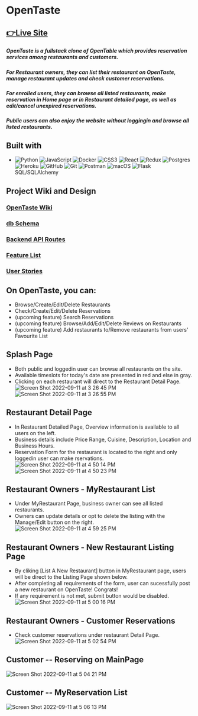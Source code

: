 # OpenTaste

## [👉Live Site](https://opentaste.herokuapp.com/)
##### OpenTaste is a fullstack clone of OpenTable which provides reservation services among restaurants and customers. 
##### For Restaurant owners, they can list their restaurant on OpenTaste, manage restaurant updates and check customer reservations. 
##### For enrolled users, they can browse all listed restaurants, make reservation in Home page or in Restaurant detailed page, as well as edit/cancel unexpired reservations.
##### Public users can also enjoy the website without loggingin and browse all listed restaurants. 

## Built with
* ![Python](https://img.shields.io/badge/python-3670A0?style=for-the-badge&logo=python&logoColor=ffdd54)
 ![JavaScript](https://img.shields.io/badge/javascript-%23323330.svg?style=for-the-badge&logo=javascript&logoColor=%23F7DF1E)
 ![Docker](https://img.shields.io/badge/docker-%230db7ed.svg?style=for-the-badge&logo=docker&logoColor=white)
 ![CSS3](https://img.shields.io/badge/css3-%231572B6.svg?style=for-the-badge&logo=css3&logoColor=white)
 ![React](https://img.shields.io/badge/react-%2320232a.svg?style=for-the-badge&logo=react&logoColor=%2361DAFB)
  ![Redux](https://img.shields.io/badge/redux-%23593d88.svg?style=for-the-badge&logo=redux&logoColor=white)
 ![Postgres](https://img.shields.io/badge/postgres-%23316192.svg?style=for-the-badge&logo=postgresql&logoColor=white)
 ![Heroku](https://img.shields.io/badge/heroku-%23430098.svg?style=for-the-badge&logo=heroku&logoColor=white)
  ![GitHub](https://img.shields.io/badge/github-%23121011.svg?style=for-the-badge&logo=github&logoColor=white)
 ![Git](https://img.shields.io/badge/git-%23F05033.svg?style=for-the-badge&logo=git&logoColor=white)
 ![Postman](https://img.shields.io/badge/Postman-FF6C37?style=for-the-badge&logo=postman&logoColor=white)
 ![macOS](https://img.shields.io/badge/mac%20os-000000?style=for-the-badge&logo=macos&logoColor=F0F0F0)
 ![Flask](https://img.shields.io/badge/flask-%23000.svg?style=for-the-badge&logo=flask&logoColor=white) 
 SQL/SQLAlchemy
 
## Project Wiki and Design
### [OpenTaste Wiki](https://github.com/alice886/OpenTaste/wiki)
### [db Schema](https://github.com/alice886/OpenTaste/wiki/DB-Schema)
### [Backend API Routes](https://github.com/alice886/OpenTaste/wiki/Backend-API-Routes)
### [Feature List](https://github.com/alice886/OpenTaste/wiki/Features-List)
### [User Stories](https://github.com/alice886/OpenTaste/wiki/User-Stories)


## On OpenTaste, you can:
* Browse/Create/Edit/Delete Restaurants
* Check/Create/Edit/Delete Reservations
* (upcoming feature) Search Reservations
* (upcoming feature) Browse/Add/Edit/Delete Reviews on Restaurants
* (upcoming feature) Add restaurants to/Remove restaurants from users' Favourite List

## Splash Page
* Both public and loggedin user can browse all restaurants on the site.
* Available timeslots for today's date are presented in red and else in gray.
* Clicking on each restaurant will direct to the Restaurant Detail Page.
![Screen Shot 2022-09-11 at 3 26 45 PM](https://user-images.githubusercontent.com/93701088/189551475-20907a2e-9fbb-41ff-8d29-fc959f96c355.png)
![Screen Shot 2022-09-11 at 3 26 55 PM](https://user-images.githubusercontent.com/93701088/189554096-8b84eda0-5997-467b-849e-509c79261871.png)


## Restaurant Detail Page
* In Restaurant Detailed Page, Overview information is available to all users on the left.
* Business details include Price Range, Cuisine, Description, Location and Business Hours.
* Reservation Form for the restaurant is located to the right and only loggedin user can make rservations.
![Screen Shot 2022-09-11 at 4 50 14 PM](https://user-images.githubusercontent.com/93701088/189554180-dc043bf1-fbb2-4753-8de7-c91265498686.png)
![Screen Shot 2022-09-11 at 4 50 23 PM](https://user-images.githubusercontent.com/93701088/189554184-1c98f447-b05f-4f1a-8231-f1c2a873f5bb.png)

## Restaurant Owners - MyRestaurant List
* Under MyRestaurant Page, business owner can see all listed restaurants.
* Owners can update details or opt to delete the listing with the Manage/Edit button on the right.
![Screen Shot 2022-09-11 at 4 59 25 PM](https://user-images.githubusercontent.com/93701088/189554592-003e356a-c345-4159-a396-9c02efb5cfe0.png)

## Restaurant Owners - New Restaurant Listing Page
* By cliking [List A New Restaurant] button in MyRestaurant page, users will be direct to the Listing Page shown below.
* After completing all requirements of the form, user can sucessfully post a new restaurant on OpenTaste! Congrats!
* If any requirement is not met, submit button would be disabled.
![Screen Shot 2022-09-11 at 5 00 16 PM](https://user-images.githubusercontent.com/93701088/189554632-1f6cf396-6912-4635-a22b-db957c5268b0.png)

## Restaurant Owners - Customer Reservations
* Check customer reservations under restaurant Detail Page.
![Screen Shot 2022-09-11 at 5 02 54 PM](https://user-images.githubusercontent.com/93701088/189554720-9f9822fd-bbef-4836-b9bc-3d2f581955b8.png)

## Customer -- Reserving on MainPage
![Screen Shot 2022-09-11 at 5 04 21 PM](https://user-images.githubusercontent.com/93701088/189554808-7866b4e4-95a9-4e3b-8a56-84e1a001aa82.png)

## Customer -- MyReservation List
![Screen Shot 2022-09-11 at 5 06 13 PM](https://user-images.githubusercontent.com/93701088/189554877-f457b4ae-e438-41ba-ab8b-07a601eabe14.png)
